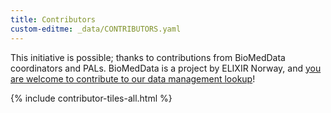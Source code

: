 ```yaml
---
title: Contributors
custom-editme: _data/CONTRIBUTORS.yaml
---
```


This initiative is possible; thanks to contributions from BioMedData coordinators and PALs. BioMedData is a project by ELIXIR Norway, and [you are welcome to contribute to our data management lookup](contribute)!

{% include contributor-tiles-all.html %}
